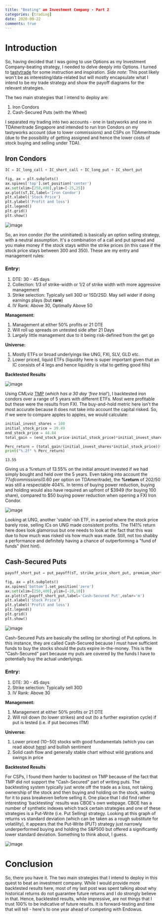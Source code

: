 ```yaml
---
title: "Beating" an Investment Company - Part 2
categories: [trading]
date: 2020-09-22
comments: true
---
```


# Introduction

So, having decided that I was going to use Options as my Investment Company-beating strategy, I needed to delve deeply into Options. I turned to [tastytrade](https://www.tastytrade.com) for some instruction and inspiration. *Side note*: This post likely won't be as interesting/data-related but will mostly encapsulate what I intend to be my trade strategy and show the payoff diagrams for the relevant strategies. 

The two main strategies that I intend to deploy are:

1.  Iron Condors 
2. Cash-Secured Puts (with the Wheel)

I separated my trading into two accounts - one in tastyworks and one in TDAmeritrade Singapore and intended to run Iron Condors on my tastyworks account (due to lower commissions) and CSPs on TDAmeritrade (due to the possibility of getting assigned and hence the lower costs of stock buying and selling under TDA). 

## Iron Condors

```python
IC = IC_long_call + IC_short_call + IC_long_put + IC_short_put

fig, ax = plt.subplots()
ax.spines['top'].set_position('center')
ax.set(xlim=[250,400],ylim=[-25,25])
ax.plot(sT,IC,label='Iron Condor')
plt.xlabel('Stock Price')
plt.ylabel('Profit and loss')
plt.legend()
plt.grid()
plt.show()
```

![image](https://user-images.githubusercontent.com/68678549/96592344-e101c880-131a-11eb-8dfd-e13cd81000be.png)

So, an iron condor (for the uninitiated) is basically an option selling strategy, with a neutral assumption. It's a combination of a call and put spread and you make money if the stock stays within the strike prices (in this case if the stock price stays between 300 and 350). These are my entry and management rules:

### Entry: 

1. DTE: 30 - 45 days
2. Collection: 1/3 of strike-width or 1/2 of strike width with more aggressive management 
3. Strike selection: Typically sell 30D or 1SD/2SD. May sell wider if doing earnings plays (but **rare**)
4. IV Rank: Above 30, Optimally Above 50

**Management:**

1. Management at either 50% profits or 21 DTE
2. Will roll up spreads on untested side after 21 Days 
3. Largely little management due to it being risk-defined from the get go 

**Universe:**

1. Mostly ETFs or broad underlyings like UNG, FXI, SLV, GLD etc. 
2. Lower priced, liquid ETFs (liquidity here is super important given that an IC consists of 4 legs and hence liquidity is vital to getting good fills)

**Backtested Results**

![image](https://user-images.githubusercontent.com/68678549/96748259-df5c0180-13fb-11eb-9fef-44e43bb3c4b6.png)

Using CMLviz [TMP](https://cmlviz.com/signup/options-success-www.php) (*which has a 30 day 'free trial'*), I backtested iron condors over a range of 5 years with different ETFs. Most were profitable but these were the results from FXI. The buy-and-hold metric here isn't the most accurate because it does not take into account the capital risked. So, if we were to compare apples to apples, we would calculate:  

```python
initial_invest_shares = 100
initial_stock_price = 39.49
end_stock_price = 44.84 
total_gain = (end_stock_price-initial_stock_price)*initial_invest_shares

Perc_return = (total_gain/(initial_invest_shares*initial_stock_price))*100
print("%.2f" % Perc_return)
```

    13.55

Giving us a %return of 13.55% on the initial amount invested if we had simply bought and held over the 5 years. Even taking into account the $77 of commissions ($0.60 per option on TDAmeritrade), the **%return** of $202/$50 was still a respectable 404%. In terms of buying power reduction, buying and holding would also have required an upfront of $3949 (for buying 100 share), compared to $50 buying power reduction when opening a FXI Iron Condor. 

![image](https://user-images.githubusercontent.com/68678549/96749961-0ca9af00-13fe-11eb-94c3-e4b6e2340bbc.png)

Looking at UNG, another 'stable'-ish ETF, in a period where the stock price barely rose, selling ICs on UNG made consistent profits. The 1141% return here does look glamorous but one needs to look at the fact that this was due to how much was risked vis how much was made. Still, not too shabby a performance and definitely having a chance of outperforming a "fund of funds" (hint hint).

## Cash-Secured Puts

```python
payoff_short_put = put_payoff(sT, strike_price_short_put, premium_short_put) * -1.0

fig, ax = plt.subplots()
ax.spines['bottom'].set_position('zero')
ax.set(xlim=[250,400],ylim=[-20,10])
ax.plot(sT,payoff_short_put,label='Cash-Secured Put',color='m')
plt.xlabel('Stock Price')
plt.ylabel('Profit and loss')
plt.legend()
plt.grid()
plt.show()
```

![image](https://user-images.githubusercontent.com/68678549/96751821-3cf24d00-1400-11eb-9b74-f017d0efd5ca.png)

Cash-Secured Puts are basically the selling (or shorting) of Put options. In this instance, they are called Cash-Secured because I must have sufficient funds to buy the stocks should the puts expire in-the-money. This is the "Cash-Secured" part because my puts are covered by the funds I have to potentially buy the actual underlyings. 

### Entry: 

1. DTE: 30 - 45 days
2. Strike selection: Typically sell 30D 
3. IV Rank: Above 30

**Management:**

1. Management at either 50% profits or 21 DTE
2. Will roll down (to lower strikes) and out (to a further expiration cycle) if put is tested (i.e. if put becomes ITM)

**Universe:**

1. Lower priced ($10-$50) stocks with good fundamentals (which you can read about [here]()) and bullish sentiment
2. Solid cash flow and generally stable chart without wild gyrations and swings in price

**Backtested Results**

For CSPs, I found them harder to backtest on TMP because of the fact that TMP did not support the "Cash-Secured" part of writing puts.     The backtesting system typically just wrote off the trade as a loss, not taking ownership of the stock and then buying and holding on the stock, waiting for it to pass breakeven before selling it. One place that I did find rather interesting 'backtesting' results was CBOE's own webpage. CBOE has a number of synthetic indexes which track certain strategies and one of these strategies is a Put-Write (i.e. Put Selling) strategy. Looking at this graph of returns vs standard deviation (which can be taken as a rough substitute for volatility), it appears that the Put-Write (PUT) strategy just narrowly underperformed buying and holding the S&P500 but offered a significantly lower standard deviation. Something to think about, I guess. 

![image](https://user-images.githubusercontent.com/68678549/96753396-64e2b000-1402-11eb-89bd-f08e5a186bfe.png)

# Conclusion

So, there you have it. The two main strategies that I intend to deploy in this quest to beat an investment company. While I would provide more backtested results here, most of my last post was spent talking about why historical returns do not guarantee future returns and I do strongly believe in that. Hence, backtested results, while impressive, are not things that I trust 100% to be indicative of future results. It is forward-testing and time that will tell - here's to one year ahead of competing with Endowus. 